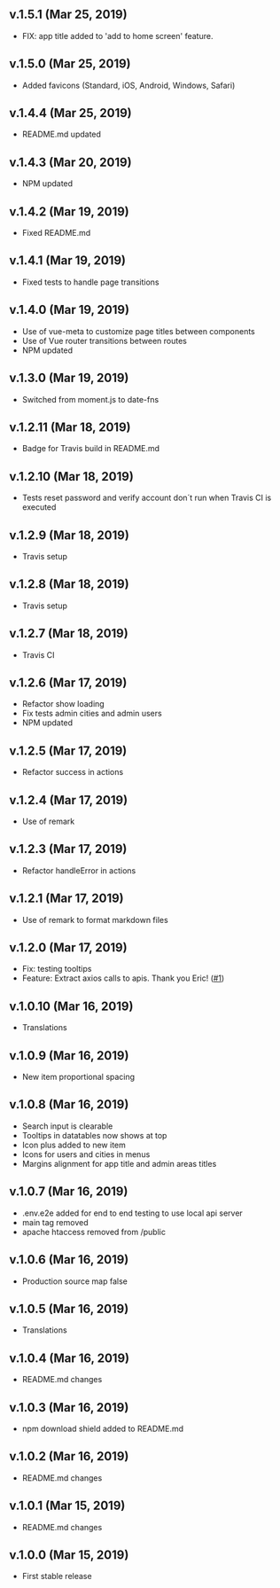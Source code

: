 ## v.1.5.1 (Mar 25, 2019)

-   FIX: app title added to 'add to home screen' feature.

## v.1.5.0 (Mar 25, 2019)

-   Added favicons (Standard, iOS, Android, Windows, Safari)

## v.1.4.4 (Mar 25, 2019)

-   README.md updated

## v.1.4.3 (Mar 20, 2019)

-   NPM updated

## v.1.4.2 (Mar 19, 2019)

-   Fixed README.md

## v.1.4.1 (Mar 19, 2019)

-   Fixed tests to handle page transitions

## v.1.4.0 (Mar 19, 2019)

-   Use of vue-meta to customize page titles between components
-   Use of Vue router transitions between routes
-   NPM updated

## v.1.3.0 (Mar 19, 2019)

-   Switched from moment.js to date-fns

## v.1.2.11 (Mar 18, 2019)

-   Badge for Travis build in README.md

## v.1.2.10 (Mar 18, 2019)

-   Tests reset password and verify account don´t run when Travis CI is executed

## v.1.2.9 (Mar 18, 2019)

-   Travis setup

## v.1.2.8 (Mar 18, 2019)

-   Travis setup

## v.1.2.7 (Mar 18, 2019)

-   Travis CI

## v.1.2.6 (Mar 17, 2019)

-   Refactor show loading
-   Fix tests admin cities and admin users
-   NPM updated

## v.1.2.5 (Mar 17, 2019)

-   Refactor success in actions

## v.1.2.4 (Mar 17, 2019)

-   Use of remark

## v.1.2.3 (Mar 17, 2019)

-   Refactor handleError in actions

## v.1.2.1 (Mar 17, 2019)

-   Use of remark to format markdown files

## v.1.2.0 (Mar 17, 2019)

-   Fix: testing tooltips
-   Feature: Extract axios calls to apis. Thank you Eric! ([#1](https://github.com/davellanedam/vue-skeleton-mvp/pull/1))

## v.1.0.10 (Mar 16, 2019)

-   Translations

## v.1.0.9 (Mar 16, 2019)

-   New item proportional spacing

## v.1.0.8 (Mar 16, 2019)

-   Search input is clearable
-   Tooltips in datatables now shows at top
-   Icon plus added to new item
-   Icons for users and cities in menus
-   Margins alignment for app title and admin areas titles

## v.1.0.7 (Mar 16, 2019)

-   .env.e2e added for end to end testing to use local api server
-   main tag removed
-   apache htaccess removed from /public

## v.1.0.6 (Mar 16, 2019)

-   Production source map false

## v.1.0.5 (Mar 16, 2019)

-   Translations

## v.1.0.4 (Mar 16, 2019)

-   README.md changes

## v.1.0.3 (Mar 16, 2019)

-   npm download shield added to README.md

## v.1.0.2 (Mar 16, 2019)

-   README.md changes

## v.1.0.1 (Mar 15, 2019)

-   README.md changes

## v.1.0.0 (Mar 15, 2019)

-   First stable release
